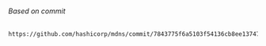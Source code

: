 ###### Based on commit

```
https://github.com/hashicorp/mdns/commit/7843775f6a5103f54136cb8ee13747d1cb5f8a98
```
